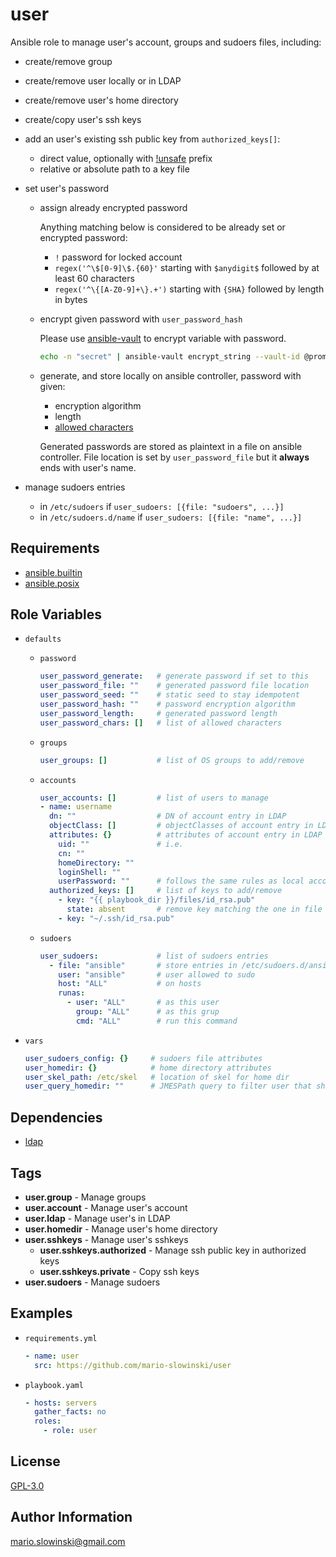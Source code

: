 user
====

Ansible role to manage user's account, groups and sudoers files, including:

* create/remove group
* create/remove user locally or in LDAP
* create/remove user's home directory
* create/copy user's ssh keys
* add an user's existing ssh public key from `authorized_keys[]`:
  * direct value, optionally with [!unsafe](https://docs.ansible.com/ansible/latest/user_guide/playbooks_advanced_syntax.html#unsafe-or-raw-strings) prefix
  * relative or absolute path to a key file
* set user's password
  * assign already encrypted password

    Anything matching below is considered to be already set or encrypted password:
    * `!` password for locked account
    * `regex('^\$[0-9]\$.{60}'` starting with `$anydigit$` followed by at least 60 characters
    * `regex('^\{[A-Z0-9]+\}.+')` starting with `{SHA}` followed by length in bytes

  * encrypt given password with `user_password_hash`

    Please use [ansible-vault](https://docs.ansible.com/ansible/latest/user_guide/vault.html) to encrypt variable with password.

    ```bash
    echo -n "secret" | ansible-vault encrypt_string --vault-id @prompt --stdin-name password
    ```

  * generate, and store locally on ansible controller, password with given:

    * encryption algorithm
    * length
    * [allowed characters](https://docs.python.org/3.8/library/string.html)

    Generated passwords are stored as plaintext in a file on ansible controller. File location is set by `user_password_file` but it **always** ends with user's name.

* manage sudoers entries
  * in `/etc/sudoers` if `user_sudoers: [{file: "sudoers", ...}]`
  * in `/etc/sudoers.d/name` if `user_sudoers: [{file: "name", ...}]`

Requirements
------------

* [ansible.builtin](https://docs.ansible.com/ansible/latest/collections/ansible/builtin/index.html)
* [ansible.posix](https://docs.ansible.com/ansible/latest/collections/ansible/posix/index.html)

Role Variables
--------------

* `defaults`
  * `password`

    ```yaml
    user_password_generate:   # generate password if set to this
    user_password_file: ""    # generated password file location
    user_password_seed: ""    # static seed to stay idempotent
    user_password_hash: ""    # password encryption algorithm
    user_password_length:     # generated password length
    user_password_chars: []   # list of allowed characters
    ```

  * `groups`

    ```yaml
    user_groups: []           # list of OS groups to add/remove
    ```

  * `accounts`

    ```yaml
    user_accounts: []         # list of users to manage
    - name: username
      dn: ""                  # DN of account entry in LDAP
      objectClass: []         # objectClasses of account entry in LDAP
      attributes: {}          # attributes of account entry in LDAP
        uid: ""               # i.e.
        cn: ""
        homeDirectory: ""
        loginShell: ""
        userPassword: ""      # follows the same rules as local account
      authorized_keys: []     # list of keys to add/remove
        - key: "{{ playbook_dir }}/files/id_rsa.pub"
          state: absent       # remove key matching the one in file
        - key: "~/.ssh/id_rsa.pub"
    ```

  * `sudoers`

    ```yaml
    user_sudoers:             # list of sudoers entries
      - file: "ansible"       # store entries in /etc/sudoers.d/ansible
        user: "ansible"       # user allowed to sudo
        host: "ALL"           # on hosts
        runas:               
          - user: "ALL"       # as this user
            group: "ALL"      # as this grup
            cmd: "ALL"        # run this command
    ```

* `vars`

  ```yaml
  user_sudoers_config: {}     # sudoers file attributes
  user_homedir: {}            # home directory attributes
  user_skel_path: /etc/skel   # location of skel for home dir
  user_query_homedir: ""      # JMESPath query to filter user that should have home dir created
  ```

Dependencies
------------

* [ldap](https://github.com/mario-slowinski/ldap)

Tags
----

* **user.group** - Manage groups
* **user.account** - Manage user's account
* **user.ldap** - Manage user's in LDAP
* **user.homedir** - Manage user's home directory
* **user.sshkeys** - Manage user's sshkeys
  * **user.sshkeys.authorized** - Manage ssh public key in authorized keys
  * **user.sshkeys.private** - Copy ssh keys
* **user.sudoers** - Manage sudoers

Examples
--------

* `requirements.yml`

  ```yaml
  - name: user
    src: https://github.com/mario-slowinski/user
  ```

* `playbook.yaml`

  ```yaml
  - hosts: servers
    gather_facts: no
    roles:
      - role: user
  ```

License
-------

[GPL-3.0](https://www.gnu.org/licenses/gpl-3.0.html)

Author Information
------------------

[mario.slowinski@gmail.com](mailto:mario.slowinski@gmail.com)
